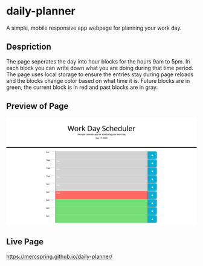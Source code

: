 # daily-planner

A simple, mobile responsive app webpage for planning your work day.

## Despriction

The page seperates the day into hour blocks for the hours 9am to 5pm. In each block you can write down what you are doing during that time period. The page uses local storage to ensure the entries stay during page reloads and the blocks change color based on what time it is. Future blocks are in green, the current block is in red and past blocks are in gray. 

## Preview of Page
![website screenshot](./planner.png)
## Live Page
<https://mercspring.github.io/daily-planner/>